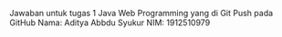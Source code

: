 Jawaban untuk tugas 1 Java Web Programming yang di Git Push pada GitHub
Nama: Aditya Abbdu Syukur
NIM: 1912510979
